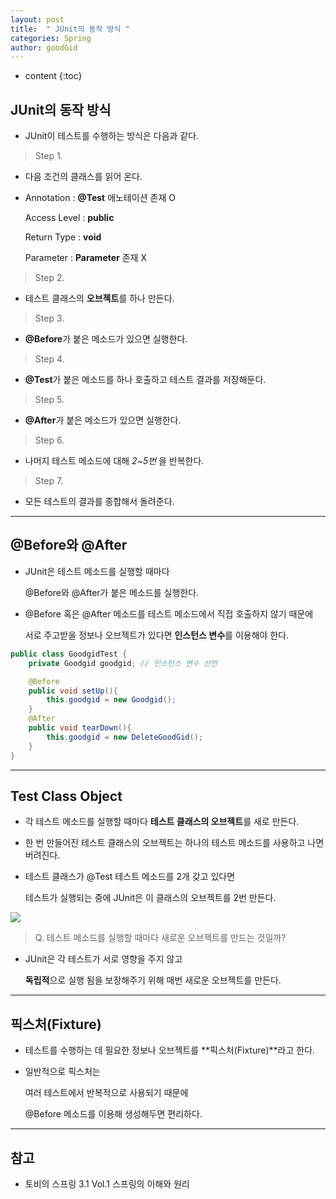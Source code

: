 ```yaml
---
layout: post
title:  " JUnit의 동작 방식 "
categories: Spring
author: goodGid
---
```

* content
{:toc}

## JUnit의 동작 방식

* JUnit이 테스트를 수행하는 방식은 다음과 같다.

> Step 1.

* 다음 조건의 클래스를 읽어 온다.

* Annotation : **@Test** 애노테이션 존재 O

  Access Level : **public**

  Return Type : **void**

  Parameter : **Parameter** 존재 X

> Step 2.

* 테스트 클래스의 **오브젝트**를 하나 만든다.

> Step 3.

* **@Before**가 붙은 메소드가 있으면 실행한다.

> Step 4.

* **@Test**가 붙은 메소드를 하나 호출하고 테스트 결과를 저장해둔다.

> Step 5.

* **@After**가 붙은 메소드가 있으면 실행한다.

> Step 6.

* 나머지 테스트 메소드에 대해 *2~5번* 을 반복한다.

> Step 7.

* 모든 테스트의 결과를 종합해서 돌려준다.











---

## @Before와 @After

* JUnit은 테스트 메소드를 실행할 때마다 

  @Before와 @After가 붙은 메소드를 실행한다.

* @Before 혹은 @After 메소드를 테스트 메소드에서 직접 호출하지 않기 때문에 

  서로 주고받을 정보나 오브젝트가 있다면 **인스턴스 변수**를 이용해야 한다.

``` java
public class GoodgidTest {
    private Goodgid goodgid; // 인스턴스 변수 선언

    @Before
    public void setUp(){
        this.goodgid = new Goodgid();
    }
    @After
    public void tearDown(){
        this.goodgid = new DeleteGoodGid();
    }
}
```

---

## Test Class Object

* 각 테스트 메소드를 실행할 때마다 **테스트 클래스의 오브젝트**를 새로 만든다.

* 한 번 만들어진 테스트 클래스의 오브젝트는 하나의 테스트 메소드를 사용하고 나면 버려진다.

* 테스트 클래스가 @Test 테스트 메소드를 2개 갖고 있다면 

  테스트가 실행되는 중에 JUnit은 이 클래스의 오브젝트를 2번 만든다.

![](/assets/img/java/how_junit_works_1.png)


> Q. 테스트 메소드를 실행할 때마다 새로운 오브젝트를 만드는 것일까?

* JUnit은 각 테스트가 서로 영향을 주지 않고 

  **독립적**으로 실행 됨을 보장해주기 위해 매번 새로운 오브젝트를 만든다.


---

## 픽스처(Fixture)

* 테스트를 수행하는 데 필요한 정보나 오브젝트를 **픽스처(Fixture)**라고 한다.

* 일반적으로 픽스처는 

  여러 테스트에서 반복적으로 사용되기 때문에 
  
  @Before 메소드를 이용해 생성해두면 편리하다.

---

## 참고

* 토비의 스프링 3.1 Vol.1 스프링의 이해와 원리
